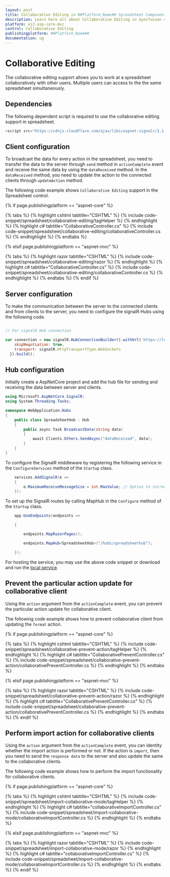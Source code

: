 ```yaml
---
layout: post
title: Collaborative Editing in ##Platform_Name## Spreadsheet Component
description: Learn here all about Collaborative Editing in Syncfusion ##Platform_Name## Spreadsheet component of Syncfusion Essential JS 2 and more.
platform: ej2-asp-core-mvc
control: Collaborative Editing
publishingplatform: ##Platform_Name##
documentation: ug
---
```



# Collaborative Editing

The collaborative editing support allows you to work at a spreadsheet collaboratively with other users. Multiple users can access to the the same spreadsheet simultaneously.

## Dependencies

The following dependent script is required to use the collaborative editing support in spreadsheet.

```js
<script src="https://cdnjs.cloudflare.com/ajax/libs/aspnet-signalr/1.1.4/signalr.js"></script>
```

## Client configuration

To broadcast the data for every action in the spreadsheet, you need to transfer the data to the server through `send` method in `actionComplete` event and receive the same data by using the `dataReceived` method. In the `dataReceived` method, you need to update the action to the connected clients through `updateAction` method.

The following code example shows `Collaborative Editing` support in the Spreadsheet control.

{% if page.publishingplatform == "aspnet-core" %}

{% tabs %}
{% highlight cshtml tabtitle="CSHTML" %}
{% include code-snippet/spreadsheet/collaborative-editing/tagHelper %}
{% endhighlight %}
{% highlight c# tabtitle="CollaborativeController.cs" %}
{% include code-snippet/spreadsheet/collaborative-editing/collaborativeController.cs %}
{% endhighlight %}
{% endtabs %}

{% elsif page.publishingplatform == "aspnet-mvc" %}

{% tabs %}
{% highlight razor tabtitle="CSHTML" %}
{% include code-snippet/spreadsheet/collaborative-editing/razor %}
{% endhighlight %}
{% highlight c# tabtitle="CollaborativeController.cs" %}
{% include code-snippet/spreadsheet/collaborative-editing/collaborativeController.cs %}
{% endhighlight %}
{% endtabs %}
{% endif %}



## Server configuration

To make the communication between the server to the connected clients and from clients to the server, you need to configure the signalR Hubs using the following code.

```js

// For signalR Hub connection

var connection = new signalR.HubConnectionBuilder().withUrl('https://localhost:44385/hubs/spreadsheethub', { // localhost from AspNetCore service
    skipNegotiation: true,
    transport: signalR.HttpTransportType.WebSockets
  }).build();

```

## Hub configuration

Initially create a AspNetCore project and add the hub file for sending and receiving the data between server and clients.

```c#
using Microsoft.AspNetCore.SignalR;
using System.Threading.Tasks;

namespace WebApplication.Hubs
{
    public class SpreadsheetHub : Hub
    {
        public async Task BroadcastData(string data)
        {
            await Clients.Others.SendAsync("dataReceived", data);
        }
    }
}
```

To configure the SignalR middleware by registering the following service in the `ConfigureServices` method of the `Startup` class.

```c#
    services.AddSignalR(e =>
    {
        e.MaximumReceiveMessageSize = int.MaxValue; // Option to increase message size for inserting image feature. By default, SignalR send messages up to 32 KB.
    });
```

To set up the SignalR routes by calling MapHub in the `Configure` method of the `Startup` class.

```c#
    app.UseEndpoints(endpoints =>

    {

        endpoints.MapRazorPages();

        endpoints.MapHub<SpreadsheetHub>("/hubs/spreadsheethub");

    });
```

For hosting the service, you may use the above code snippet or download and run the [local service](https://www.syncfusion.com/downloads/support/directtrac/general/ze/WebApplication1327152095).

## Prevent the particular action update for collaborative client

Using the `action` argument from the `actionComplete` event, you can prevent the particular action update for collaborative client.

The following code example shows how to prevent collaborative client from updating the `format` action.

{% if page.publishingplatform == "aspnet-core" %}

{% tabs %}
{% highlight cshtml tabtitle="CSHTML" %}
{% include code-snippet/spreadsheet/collaborative-prevent-action/tagHelper %}
{% endhighlight %}
{% highlight c# tabtitle="CollaborativePreventController.cs" %}
{% include code-snippet/spreadsheet/collaborative-prevent-action/collaborativePreventController.cs %}
{% endhighlight %}
{% endtabs %}

{% elsif page.publishingplatform == "aspnet-mvc" %}

{% tabs %}
{% highlight razor tabtitle="CSHTML" %}
{% include code-snippet/spreadsheet/collaborative-prevent-action/razor %}
{% endhighlight %}
{% highlight c# tabtitle="CollaborativePreventController.cs" %}
{% include code-snippet/spreadsheet/collaborative-prevent-action/collaborativePreventController.cs %}
{% endhighlight %}
{% endtabs %}
{% endif %}

## Perform import action for collaborative clients

Using the `action` argument from the `actionComplete` event, you can identity whether the import action is performed or not. If the action is `import`, then you need to send the `response data` to the server and also update the same to the collaborative clients.

The following code example shows how to perform the import functionality for collaborative clients.

{% if page.publishingplatform == "aspnet-core" %}

{% tabs %}
{% highlight cshtml tabtitle="CSHTML" %}
{% include code-snippet/spreadsheet/import-collaborative-mode/tagHelper %}
{% endhighlight %}
{% highlight c# tabtitle="collaborativeImportController.cs" %}
{% include code-snippet/spreadsheet/import-collaborative-mode/collaborativeImportController.cs %}
{% endhighlight %}
{% endtabs %}

{% elsif page.publishingplatform == "aspnet-mvc" %}

{% tabs %}
{% highlight razor tabtitle="CSHTML" %}
{% include code-snippet/spreadsheet/import-collaborative-mode/razor %}
{% endhighlight %}
{% highlight c# tabtitle="collaborativeImportController.cs" %}
{% include code-snippet/spreadsheet/import-collaborative-mode/collaborativeImportController.cs %}
{% endhighlight %}
{% endtabs %}
{% endif %}
